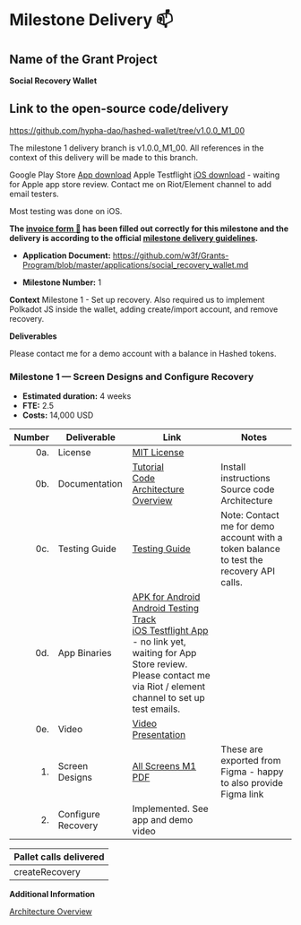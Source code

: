 # Milestone Delivery :mailbox:

## Name of the Grant Project
**Social Recovery Wallet**

## Link to the open-source code/delivery

https://github.com/hypha-dao/hashed-wallet/tree/v1.0.0_M1_00

The milestone 1 delivery branch is v1.0.0_M1_00. All references in the context of this delivery will be made to this branch. 

Google Play Store [App download](https://play.google.com/apps/internaltest/4701631300800602818)
Apple Testflight [iOS download]() - waiting for Apple app store review. Contact me on Riot/Element channel to add email testers. 

Most testing was done on iOS. 

**The [invoice form :pencil:](https://docs.google.com/forms/d/e/1FAIpQLSfmNYaoCgrxyhzgoKQ0ynQvnNRoTmgApz9NrMp-hd8mhIiO0A/viewform) has been filled out correctly for this milestone and the delivery is according to the official [milestone delivery guidelines](https://github.com/w3f/Grants-Program/blob/master/docs/milestone-deliverables-guidelines.md).**  

* **Application Document:** https://github.com/w3f/Grants-Program/blob/master/applications/social_recovery_wallet.md

* **Milestone Number:** 1

**Context**
Milestone 1 - Set up recovery. Also required us to implement Polkadot JS inside the wallet, adding create/import account, and remove recovery. 


**Deliverables**

Please contact me for a demo account with a balance in Hashed tokens. 

### Milestone 1 — Screen Designs and Configure Recovery
- **Estimated duration:** 4 weeks
- **FTE:**  2.5
- **Costs:** 14,000 USD

| Number | Deliverable | Link | Notes
| -----: | ----------- | ------------- | ------------- |
| 0a. | License | [MIT License](https://github.com/hypha-dao/hashed-wallet/blob/v1.0.0_M1_00/LICENSE) | 
| 0b. | Documentation | [Tutorial](https://github.com/hypha-dao/hashed-wallet/blob/v1.0.0_M1_00/documentation/tutorial.md) <BR> [Code](https://github.com/hypha-dao/hashed-wallet/tree/v1.0.0_M1_00/)  <BR> [Architecture Overview](https://github.com/hypha-dao/hashed-wallet/blob/v1.0.0_M1_00/documentation/architecture.md) | Install instructions <BR> Source code <BR> Architecture
| 0c. | Testing Guide | [Testing Guide](https://github.com/hypha-dao/hashed-wallet/blob/v1.0.0_M1_00/documentation/testing_guide.md) | Note: Contact me for demo account with a token balance to test the recovery API calls. 
| 0d. | App Binaries | [APK for Android](https://github.com/hypha-dao/hashed-wallet/releases/download/1.0.0_prerelease_M1/app-release.apk) <BR> [Android Testing Track](https://play.google.com/apps/internaltest/4701631300800602818) <BR> [iOS Testflight App]() - no link yet, waiting for App Store review. Please contact me via Riot / element channel to set up test emails. |
| 0e. | Video | [Video Presentation](https://github.com/hypha-dao/hashed-wallet/blob/v1.0.0_M1_00/documentation/videos/milestone_1_delivery.md) |
| 1. | Screen Designs | [All Screens M1 PDF](https://github.com/hypha-dao/hashed-wallet/raw/v1.0.0_M1_00/documentation/Milestone%201%20Screens.pdf) | These are exported from Figma - happy to also provide Figma link
| 2. | Configure Recovery | Implemented. See app and demo video | 


| Pallet calls delivered |
| ------------ |
| createRecovery |

**Additional Information**

[Architecture Overview](https://github.com/hypha-dao/hashed-wallet/blob/v1.0.0_M1_00/documentation/architecture.md)
